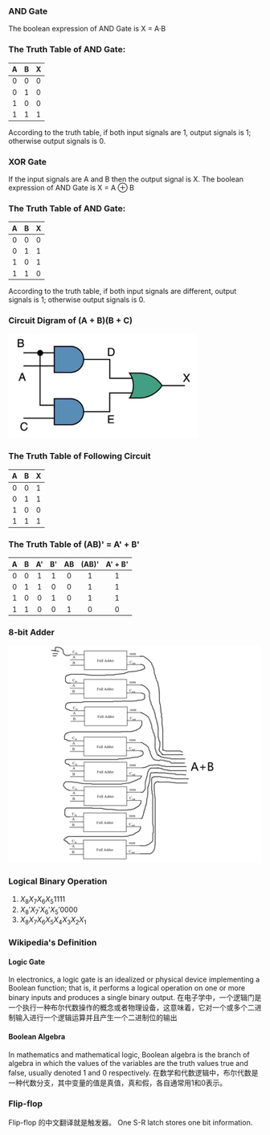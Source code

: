 ### AND Gate

The boolean expression of AND Gate is X = A·B

### The Truth Table of AND Gate:

| A | B | X |
|:-:|:-:|:-:|
| 0 | 0 | 0 |
| 0 | 1 | 0 |
| 1 | 0 | 0 |
| 1 | 1 | 1 |

According to the truth table, if both input signals are 1, output signals is 1; otherwise output signals is 0.

### XOR Gate

If the input signals are A and B then the output signal is X.
The boolean expression of AND Gate is X = A ⊕ B

### The Truth Table of AND Gate:

| A | B | X |
|:-:|:-:|:-:|
| 0 | 0 | 0 |
| 0 | 1 | 1 |
| 1 | 0 | 1 |
| 1 | 1 | 0 |

According to the truth table, if both input signals are different, output signals is 1; otherwise output signals is 0.

### Circuit Digram of (A + B)(B + C)
![](images/hw05/circuit_diagram.png)

### The Truth Table of Following Circuit

| A | B | X |
|:-:|:-:|:-:|
| 0 | 0 | 1 |
| 0 | 1 | 1 |
| 1 | 0 | 0 |
| 1 | 1 | 1 |

### The Truth Table of (AB)' = A' + B'

| A | B | A' | B' | AB | (AB)' | A' + B' |
|:-:|:-:|:--:|:--:|:--:|:-----:|:-------:|
| 0 | 0 | 1  | 1  | 0  |   1   |    1    |
| 0 | 1 | 1  | 0  | 0  |   1   |    1    |
| 1 | 0 | 0  | 1  | 0  |   1   |    1    |
| 1 | 1 | 0  | 0  | 1  |   0   |    0    |

### 8-bit Adder
![](images/hw05/8bits_adder.png)

### Logical Binary Operation

1. $X_8 X_7 X_6 X_5 1111$
2. $X_8' X_7' X_6' X_5' 0000$
3. $X_8 X_7 X_6 X_5 X_4 X_3 X_2 X_1$

### Wikipedia's Definition

#### Logic Gate

In electronics, a logic gate is an idealized or physical device implementing a Boolean function; that is, it performs a logical operation on one or more binary inputs and produces a single binary output.
在电子学中，一个逻辑门是一个执行一种布尔代数操作的概念或者物理设备，这意味着，它对一个或多个二进制输入进行一个逻辑运算并且产生一个二进制位的输出

#### Boolean Algebra

In mathematics and mathematical logic, Boolean algebra is the branch of algebra in which the values of the variables are the truth values true and false, usually denoted 1 and 0 respectively.
在数学和代数逻辑中，布尔代数是一种代数分支，其中变量的值是真值，真和假，各自通常用1和0表示。

### Flip-flop
Flip-flop 的中文翻译就是触发器。
One S-R latch stores one bit information.